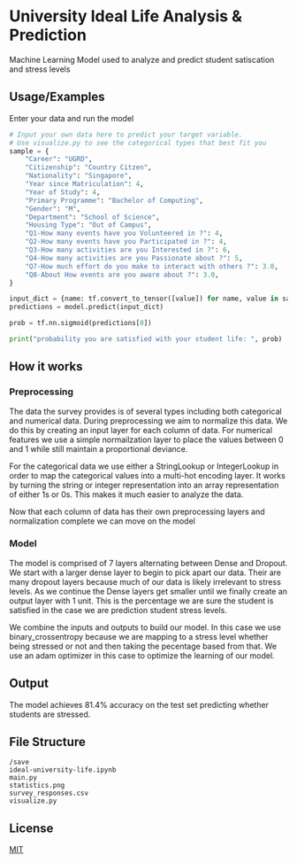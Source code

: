 
# University Ideal Life Analysis & Prediction

Machine Learning Model used to analyze and predict student satiscation and stress levels






## Usage/Examples

Enter your data and run the model
```py
# Input your own data here to predict your target variable.
# Use visualize.py to see the categorical types that best fit you
sample = {
    "Career": "UGRD",
    "Citizenship": "Country Citzen",
    "Nationality": "Singapore",
    "Year since Matriculation": 4,
    "Year of Study": 4,
    "Primary Programme": "Bachelor of Computing",
    "Gender": "M",
    "Department": "School of Science",
    "Housing Type": "Out of Campus",
    "Q1-How many events have you Volunteered in ?": 4,
    "Q2-How many events have you Participated in ?": 4,
    "Q3-How many activities are you Interested in ?": 6,
    "Q4-How many activities are you Passionate about ?": 5,
    "Q7-How much effort do you make to interact with others ?": 3.0,
    "Q8-About How events are you aware about ?": 3.0,
}

input_dict = {name: tf.convert_to_tensor([value]) for name, value in sample.items()}
predictions = model.predict(input_dict)

prob = tf.nn.sigmoid(predictions[0])

print("probability you are satisfied with your student life: ", prob)
```


## How it works

### Preprocessing

The data the survey provides is of several types including both categorical and numerical data. During preprocessing we aim to normalize this data. We do this by creating an input layer for each column of data. For numerical features we use a simple normailzation layer to place the values between 0 and 1 while still maintain a proportional deviance.

For the categorical data we use either a StringLookup or IntegerLookup in order to map the categorical values into a multi-hot encoding layer. It works by turning the string or integer representation into an array representation of either 1s or 0s. This makes it much easier to analyze the data.

Now that each column of data has their own preprocessing layers and normalization complete we can move on the model

### Model

The model is comprised of 7 layers alternating between Dense and Dropout. We start with a larger dense layer to begin to pick apart our data. Their are many dropout layers because much of our data is likely irrelevant to stress levels. As we continue the Dense layers get smaller until we finally create an output layer with 1 unit. This is the percentage we are sure the student is satisfied in the case we are prediction student stress levels.

We combine the inputs and outputs to build our model. In this case we use binary_crossentropy because we are mapping to a stress level whether being stressed or not and then taking the pecentage based from that. We use an adam optimizer in this case to optimize the learning of our model.

## Output

The model achieves 81.4% accuracy on the test set predicting whether students are stressed.

## File Structure

```
/save
ideal-university-life.ipynb
main.py
statistics.png
survey_responses.csv
visualize.py
```




## License

[MIT](https://choosealicense.com/licenses/mit/)

